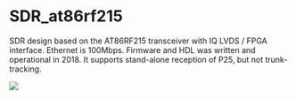 # SDR_at86rf215
SDR design based on the AT86RF215 transceiver with IQ LVDS / FPGA interface. Ethernet is 100Mbps.
Firmware and HDL was written and operational in 2018. It supports stand-alone reception of P25, but not trunk-tracking.

<img src="https://raw.githubusercontent.com/tvelliott/SDR_at86rf215/main/images/SDR_at86rf215.png">
